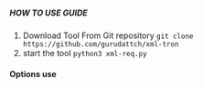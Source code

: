 ##### HOW TO USE GUIDE
1. Download Tool From Git repository
`git clone https://github.com/gurudattch/xml-tron`
2. start the tool
`python3 xml-req.py`

#### Options use 
